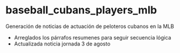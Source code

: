 # baseball_cubans_players_mlb

Generación de noticias de actuación de peloteros cubanos en la MLB
- Arreglados los párrafos resumenes para seguir secuencia lógica
- Actualizada noticia jornada 3 de agosto
